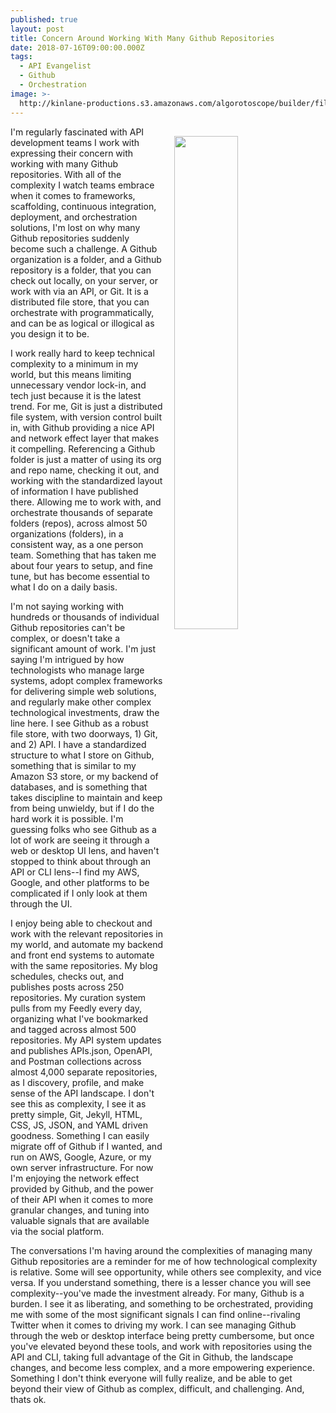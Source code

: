 ```yaml
---
published: true
layout: post
title: Concern Around Working With Many Github Repositories
date: 2018-07-16T09:00:00.000Z
tags:
  - API Evangelist
  - Github
  - Orchestration
image: >-
  http://kinlane-productions.s3.amazonaws.com/algorotoscope/builder/filtered/114_69_800_500_0_max_0_1_-1.jpg
---
```

<p><img src="{{ page.image }}" width="45%" align="right" style="padding: 15px;" /></p>I'm regularly fascinated with API development teams I work with expressing their concern with working with many Github repositories. With all of the complexity I watch teams embrace when it comes to frameworks, scaffolding, continuous integration, deployment, and orchestration solutions, I'm lost on why many Github repositories suddenly become such a challenge. A Github organization is a folder, and a Github repository is a folder, that you can check out locally, on your server, or work with via an API, or Git. It is a distributed file store, that you can orchestrate with programmatically, and can be as logical or illogical as you design it to be.

I work really hard to keep technical complexity to a minimum in my world, but this means limiting unnecessary vendor lock-in, and tech just because it is the latest trend. For me, Git is just a distributed file system, with version control built in, with Github providing a nice API and network effect layer that makes it compelling. Referencing a Github folder is just a matter of using its org and repo name, checking it out, and working with the standardized layout of information I have published there. Allowing me to work with, and orchestrate thousands of separate folders (repos), across almost 50 organizations (folders), in a consistent way, as a one person team. Something that has taken me about four years to setup, and fine tune, but has become essential to what I do on a daily basis.

I'm not saying working with hundreds or thousands of individual Github repositories can't be complex, or doesn't take a significant amount of work. I'm just saying I'm intrigued by how technologists who manage large systems, adopt complex frameworks for delivering simple web solutions, and regularly make other complex technological investments, draw the line here. I see Github as a robust file store, with two doorways, 1) Git, and 2) API. I have a standardized structure to what I store on Github, something that is similar to my Amazon S3 store, or my backend of databases, and is something that takes discipline to maintain and keep from being unwieldy, but if I do the hard work it is possible. I'm guessing folks who see Github as a lot of work are seeing it through a web or desktop UI lens, and haven't stopped to think about through an API or CLI lens--I find my AWS, Google, and other platforms to be complicated if I only look at them through the UI.

I enjoy being able to checkout and work with the relevant repositories in my world, and automate my backend and front end systems to automate with the same repositories. My blog schedules, checks out, and publishes posts across 250 repositories. My curation system pulls from my Feedly every day, organizing what I've bookmarked and tagged across almost 500 repositories. My API system updates and publishes APIs.json, OpenAPI, and Postman collections across almost 4,000 separate repositories, as I discovery, profile, and make sense of the API landscape. I don't see this as complexity, I see it as pretty simple, Git, Jekyll, HTML, CSS, JS, JSON, and YAML driven goodness. Something I can easily migrate off of Github if I wanted, and run on AWS, Google, Azure, or my own server infrastructure. For now I'm enjoying the network effect provided by Github, and the power of their API when it comes to more granular changes, and tuning into valuable signals that are available via the social platform.

The conversations I'm having around the complexities of managing many Github repositories are a reminder for me of how technological complexity is relative. Some will see opportunity, while others see complexity, and vice versa. If you understand something, there is a lesser chance you will see complexity--you've made the investment already. For many, Github is a burden. I see it as liberating, and something to be orchestrated, providing me with some of the most significant signals I can find online--rivaling Twitter when it comes to driving my work. I can see managing Github through the web or desktop interface being pretty cumbersome, but once you've elevated beyond these tools, and work with repositories using the API and CLI, taking full advantage of the Git in Github, the landscape changes, and become less complex, and a more empowering experience. Something I don't think everyone will fully realize, and be able to get beyond their view of Github as complex, difficult, and challenging. And, thats ok.
